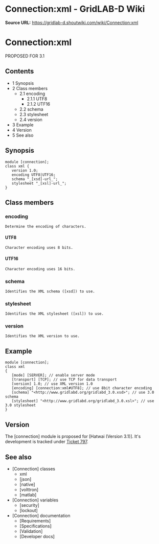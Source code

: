 # Connection:xml - GridLAB-D Wiki

**Source URL:** https://gridlab-d.shoutwiki.com/wiki/Connection:xml
# Connection:xml

PROPOSED FOR 3.1 

## Contents

  * 1 Synopsis
  * 2 Class members
    * 2.1 encoding
      * 2.1.1 UTF8
      * 2.1.2 UTF16
    * 2.2 schema
    * 2.3 stylesheet
    * 2.4 version
  * 3 Example
  * 4 Version
  * 5 See also
## Synopsis
    
    
    module [connection];
    class xml {
       version 1.0; 
       encoding UTF8|UTF16; 
       schema "_[xsd]-url_"; 
       stylesheet "_[xsl]-url_"; 
    }
    

## Class members

### encoding

    Determine the encoding of characters.

#### UTF8

    Character encoding uses 8 bits.

#### UTF16

    Character encoding uses 16 bits.

### schema

    Identifies the XML schema ([xsd]) to use.

### stylesheet

    Identifies the XML stylesheet ([xsl]) to use.

### version

    Identifies the XML version to use.

## Example
    
    
    module [connection];
    class xml 
    {
       [mode] [SERVER]; // enable server mode
       [transport] [TCP]; // use TCP for data transport
       [version] 1.0; // use XML version 1.0
       [encoding] [connection:xml#UTF8]; // use 8bit character encoding
       [schema] "<http://www.gridlabd.org/gridlabd_3.0.xsd>"; // use 3.0 schema
       [stylesheet] "<http://www.gridlabd.org/gridlabd_3.0.xsl>"; // use 3.0 stylesheet
    }
    

## Version

The [connection] module is proposed for [Hatwai (Version 3.1)]. It's development is tracked under [Ticket 797](http://sourceforge.net/p/gridlab-d/tickets/797). 

## See also

  * [Connection] classes 
    * xml
    * [json]
    * [native]
    * [volttron]
    * [matlab]
  * [Connection] variables 
    * [security]
    * [lockout]
  * [Connection] documentation 
    * [Requirements]
    * [Specifications]
    * [Validation]
    * [Developer docs]
